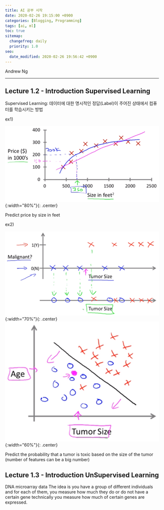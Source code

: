 ```yaml
---
title: AI 공부 시작
date: 2020-02-26 19:15:00 +0900
categories: [Blogging, Programming]
tags: [ai, ml]
toc: true
sitemap:
  changefreq: daily
  priority: 1.0
seo:
  date_modified: 2020-02-26 19:56:42 +0900
---
```


Andrew Ng

***

## **Lecture 1.2 - Introduction Supervised Learning**

Supervised Learning: 데이터에 대한 명시적인 정답(Label)이 주어진 상태에서 컴퓨터를 학습시키는 방법

ex1)

![price](/images/posts/2020-02-26-ai/price.png){:width="80%"}{: .center}

Predict price by size in feet

ex2)

![tumor1](/images/posts/2020-02-26-ai/tumor1.png){:width="70%"}{: .center}
![tumor2](/images/posts/2020-02-26-ai/tumor2.png){:width="60%"}{: .center}

Predict the probability that a tumor is toxic based on the size of the tumor
(number of features can be a big number)

## **Lecture 1.3 - Introduction UnSupervised Learning**

DNA microarray data
The idea is you have a group of different individuals and for each of them, you measure how much they do or do not have a certain gene technically you measure how much of certain genes are expressed.
